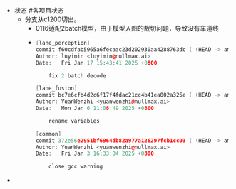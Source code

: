 - 状态 #各项目状态
	- 分支从c1200切出。
		- 0116适配2batch模型，由于模型入图的裁切问题，导致没有车道线
		- ```cpp
		  [lane_perception]
		  commit f60cdfab5965a6fecaac23d202930aa4288763dc ( (HEAD -> am62a_sdk_9.2_bh04, origin/am62a_sdk_9.2_bh04))
		  Author: luyimin <luyimin@nullmax.ai>
		  Date:   Fri Jan 17 15:43:41 2025 +0800
		  
		      fix 2 batch decode
		  
		  [lane_fusion]
		  commit bc7e6cfb4d2c6f17f4fdac21cc4b41ea002a325e ( (HEAD -> am62a_sdk_9.2, origin/am62a_sdk_9.2))
		  Author: YuanWenzhi <yuanwenzhi@nullmax.ai>
		  Date:   Mon Jan 6 11:08:49 2025 +0800
		  
		      rename variables
		  
		  [common]
		  commit 372e56e2951bf6964db82a977a126297fcb1cc03 ( (HEAD -> am62a_sdk_9.2, origin/am62a_sdk_9.2))
		  Author: YuanWenzhi <yuanwenzhi@nullmax.ai>
		  Date:   Fri Jan 3 16:33:04 2025 +0800
		  
		      close gcc warning
		  
		  ```
-